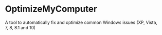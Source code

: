 # OptimizeMyComputer
A tool to automatically fix and optimize common Windows issues (XP, Vista, 7, 8, 8.1 and 10)
